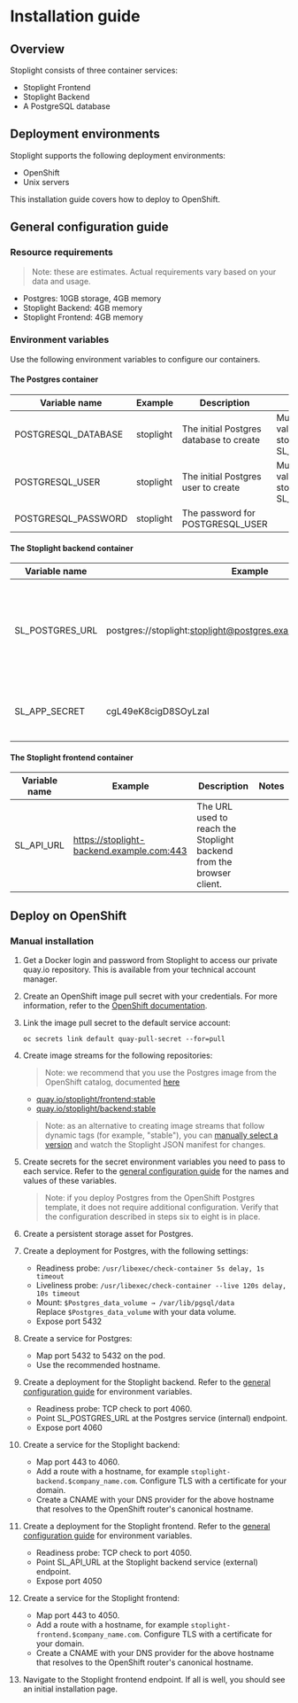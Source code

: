 # Installation guide

## Overview 

Stoplight consists of three container services:

- Stoplight Frontend
- Stoplight Backend
- A PostgreSQL database

## Deployment environments

Stoplight supports the following deployment environments:

- OpenShift
- Unix servers

This installation guide covers how to deploy to OpenShift.

## General configuration guide

### Resource requirements

> Note: these are estimates. Actual requirements vary based on your data and usage.

- Postgres: 10GB storage, 4GB memory
- Stoplight Backend: 4GB memory
- Stoplight Frontend: 4GB memory


### Environment variables

Use the following environment variables to configure our containers.

#### The Postgres container

| Variable name | Example | Description | Notes |
| ------------- | ------- | ----------- | ----- |
| POSTGRESQL_DATABASE   | stoplight | The initial Postgres database to create | Must match the value in the stoplight backend's SL_POSTGRES_URL |
| POSTGRESQL_USER | stoplight | The initial Postgres user to create | Must match the value in the stoplight backend's SL_POSTGRES_URL |
| POSTGRESQL_PASSWORD | stoplight | The password for POSTGRESQL_USER | |

#### The Stoplight backend container

| Variable name | Example | Description | Notes |
| ------------- | ------- | ----------- | ----- |
| SL_POSTGRES_URL   | postgres://stoplight:stoplight@postgres.example.com:5432/stoplight | Postgres username, password, URL, and database for the stoplight backend to use | Must match the values configured for Postgres |
| SL_APP_SECRET | cgL49eK8cigD8SOyLzaI | The secret seed used to create and verify tokens | |

#### The Stoplight frontend container

| Variable name | Example | Description | Notes |
| ------------- | ------- | ----------- | ----- |
| SL_API_URL   | https://stoplight-backend.example.com:443 | The URL used to reach the Stoplight backend from the browser client. | |

## Deploy on OpenShift

### Manual installation

1. Get a Docker login and password from Stoplight to access our private quay.io repository. This is available from your technical account manager.
2. Create an OpenShift image pull secret with your credentials. For more information, refer to the [OpenShift documentation](https://docs.openshift.com/container-platform/3.4/dev_guide/managing_images.html#allowing-pods-to-reference-images-from-other-secured-registries).
3. Link the image pull secret to the default service account:
    ```
    oc secrets link default quay-pull-secret --for=pull
    ```
4. Create image streams for the following repositories:

    > Note: we recommend that you use the Postgres image from the OpenShift catalog, documented [here](https://docs.okd.io/latest/using_images/db_images/postgresql.html)

    - [quay.io/stoplight/frontend:stable](https://quay.io/stoplight/frontend:stable)
    - [quay.io/stoplight/backend:stable](https://quay.io/stoplight/backend:stable)

    > Note: as an alternative to creating image streams that follow dynamic tags (for example, "stable"), you can [manually select a version](#manually-select-an-app-and-API-version) and watch the Stoplight JSON manifest for changes.
5. Create secrets for the secret environment variables you need to pass to each service. Refer to the [general configuration guide](#environment-variables) for the names and values of these variables.

    > Note: if you deploy Postgres from the OpenShift Postgres template, it does not require additional configuration. Verify that the configuration described in steps six to eight is in place.

6. Create a persistent storage asset for Postgres.
7. Create a deployment for Postgres, with the following settings:
    - Readiness probe: `/usr/libexec/check-container 5s delay, 1s timeout`
    - Liveliness probe: `/usr/libexec/check-container --live 120s delay, 10s timeout`
    - Mount: `$Postgres_data_volume → /var/lib/pgsql/data`  
    Replace `$Postgres_data_volume` with your data volume.
    - Expose port 5432
8. Create a service for Postgres:
    - Map port 5432 to 5432 on the pod.
    - Use the recommended hostname.
9. Create a deployment for the Stoplight backend. Refer to the [general configuration guide](#environment-variables) for environment variables.
    - Readiness probe: TCP check to port 4060.
    - Point SL_POSTGRES_URL at the Postgres service (internal) endpoint.
    - Expose port 4060
10. Create a service for the Stoplight backend:
    - Map port 443 to 4060.
    - Add a route with a hostname, for example `stoplight-backend.$company_name.com`. Configure TLS with a certificate for your domain.
    - Create a CNAME with your DNS provider for the above hostname that resolves to the OpenShift router's canonical hostname.
9. Create a deployment for the Stoplight frontend. Refer to the [general configuration guide](#environment-variables) for environment variables.
    - Readiness probe: TCP check to port 4050.
    - Point SL_API_URL at the Stoplight backend service (external) endpoint.
    - Expose port 4050
11. Create a service for the Stoplight frontend:
    - Map port 443 to 4050.
    - Add a route with a hostname, for example `stoplight-frontend.$company_name.com`. Configure TLS with a certificate for your domain.
    - Create a CNAME with your DNS provider for the above hostname that resolves to the OpenShift router's canonical hostname.
12. Navigate to the Stoplight frontend endpoint. If all is well, you should see an initial installation page.
